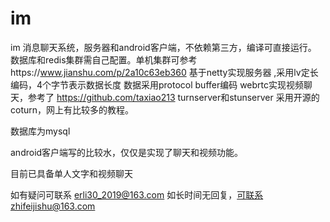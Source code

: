 # im
im 消息聊天系统，服务器和android客户端，不依赖第三方，编译可直接运行。
数据库和redis集群需自己配置。单机集群可参考https://www.jianshu.com/p/2a10c63eb360
基于netty实现服务器 ,采用lv定长编码，4个字节表示数据长度
数据采用protocol buffer编码
webrtc实现视频聊天，参考了 https://github.com/taxiao213
turnserver和stunserver 采用开源的coturn，网上有比较多的教程。

数据库为mysql

android客户端写的比较水，仅仅是实现了聊天和视频功能。

目前已具备单人文字和视频聊天

如有疑问可联系
erli30_2019@163.com
如长时间无回复，可联系zhifeijishu@163.com
